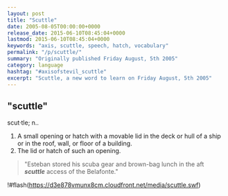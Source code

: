 ```yaml
---
layout: post
title: "Scuttle"
date: 2005-08-05T00:00:00+0000
release_date: 2015-06-10T08:45:04+0000
lastmod: 2015-06-10T08:45:04+0000
keywords: "axis, scuttle, speech, hatch, vocabulary"
permalink: "/p/scuttle/"
summary: "Originally published Friday August, 5th 2005"
category: language
hashtag: "#axisofstevil_scuttle"
excerpt: "Scuttle, a new word to learn on Friday August, 5th 2005"
---
```


## "scuttle" ##

scut·tle; n..

1. A small opening or hatch with a movable lid in the deck or hull of a ship or in the roof, wall, or floor of a building.
2. The lid or hatch of such an opening.
 
> "Esteban stored his scuba gear and brown-bag lunch in the aft ***scuttle*** access of the Belafonte."

!#flash(https://d3e878vmunx8cm.cloudfront.net/media/scuttle.swf)
